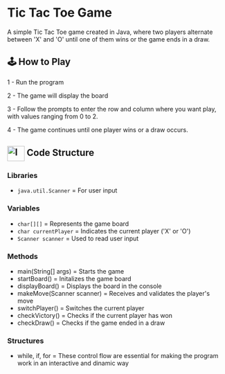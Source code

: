 <h1>Tic Tac Toe Game</h1>

A simple Tic Tac Toe game created in Java, where two players alternate between 'X' and 'O' until one of them wins or the game ends in a draw.

## 🕹️ How to Play

1 - Run the program

2 - The game will display the board

3 - Follow the prompts to enter the row and column where you want play, with values ranging from 0 to 2.

4 - The game continues until one player wins or a draw occurs.

##  <img align="center" alt="Imagem Java" height="35" width="40" src="https://cdn.jsdelivr.net/gh/devicons/devicon/icons/java/java-original.svg"> Code Structure 

<h3>Libraries</h3>
  
* ```java.util.Scanner``` = For user input

<h3>Variables</h3>

* ```char[][]``` = Represents the game board
* ```char currentPlayer``` = Indicates the current player ('X' or 'O')
* ```Scanner scanner``` = Used to read user input

<h3>Methods</h3>

* main(String[] args) = Starts the game
* startBoard() = Initalizes the game board
* displayBoard() = Displays the board in the console
* makeMove(Scanner scanner) = Receives and validates the player's move
* switchPlayer() = Switches the current player
* checkVictory() = Checks if the current player has won
* checkDraw() = Checks if the game ended in a draw

<h3>Structures</h3>

* while, if, for = These control flow are essential for making the program work in an interactive and dinamic way
